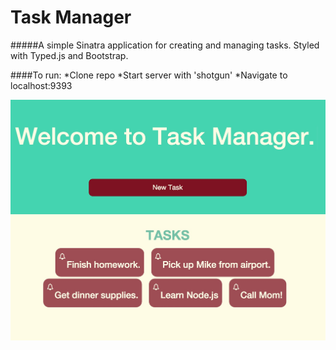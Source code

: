 # Task Manager

#####A simple Sinatra application for creating and managing tasks. Styled with Typed.js and Bootstrap.

####To run:
*Clone repo
*Start server with 'shotgun'
*Navigate to localhost:9393

![Alt text](images/task_manager_landing.jpg?raw=true "Task Manager")
